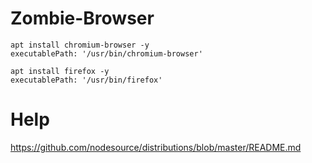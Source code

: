 # Zombie-Browser

```
apt install chromium-browser -y 
executablePath: '/usr/bin/chromium-browser'

apt install firefox -y
executablePath: '/usr/bin/firefox'
```

# Help
https://github.com/nodesource/distributions/blob/master/README.md